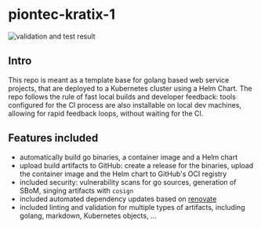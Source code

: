 # piontec-kratix-1

![validation and test result](https://github.com/demotechinc/piontec-kratix-1/actions/workflows/validate-test.yaml/badge.svg?event=push)

## Intro

This repo is meant as a template base for golang based web service projects, that are deployed to a Kubernetes cluster
using a Helm Chart. The repo follows the rule of fast local builds and developer feedback: tools configured for the CI
process are also installable on local dev machines, allowing for rapid feedback loops, without waiting for
the CI.

## Features included

- automatically build go binaries, a container image and a Helm chart
- upload build artifacts to GitHub: create a release for the binaries, upload the container image and the Helm chart
  to GitHub's OCI registry
- included security: vulnerability scans for go sources, generation of SBoM, singing artifacts with `cosign`
- included automated dependency updates based on [renovate](renovatebot.com)
- included linting and validation for multiple types of artifacts, including golang, markdown, Kubernetes objects, ...
